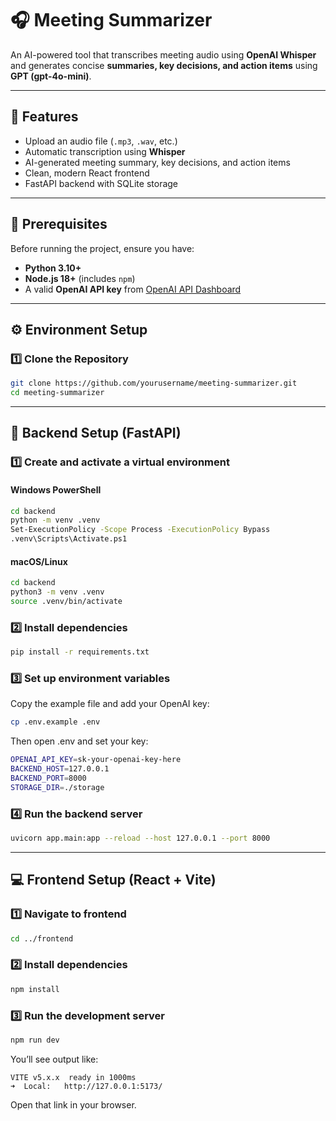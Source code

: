 # 🎧 Meeting Summarizer

An AI-powered tool that transcribes meeting audio using **OpenAI Whisper** and generates concise **summaries, key decisions, and action items** using **GPT (gpt-4o-mini)**.

---

## 🚀 Features
- Upload an audio file (`.mp3`, `.wav`, etc.)
- Automatic transcription using **Whisper**
- AI-generated meeting summary, key decisions, and action items
- Clean, modern React frontend
- FastAPI backend with SQLite storage

---

## 🧰 Prerequisites
Before running the project, ensure you have:

- **Python 3.10+**
- **Node.js 18+** (includes `npm`)
- A valid **OpenAI API key** from [OpenAI API Dashboard](https://platform.openai.com/api-keys)

---

## ⚙️ Environment Setup

### 1️⃣ Clone the Repository
```bash
git clone https://github.com/yourusername/meeting-summarizer.git
cd meeting-summarizer
```

---

## 🧠 Backend Setup (FastAPI)

### 1️⃣ Create and activate a virtual environment

#### Windows PowerShell
```bash
cd backend
python -m venv .venv
Set-ExecutionPolicy -Scope Process -ExecutionPolicy Bypass
.venv\Scripts\Activate.ps1
```

#### macOS/Linux
```bash
cd backend
python3 -m venv .venv
source .venv/bin/activate
```

### 2️⃣ Install dependencies
```bash
pip install -r requirements.txt
```

### 3️⃣ Set up environment variables
Copy the example file and add your OpenAI key:
```bash
cp .env.example .env
```
Then open .env and set your key:
```bash
OPENAI_API_KEY=sk-your-openai-key-here
BACKEND_HOST=127.0.0.1
BACKEND_PORT=8000
STORAGE_DIR=./storage
```

### 4️⃣ Run the backend server
```bash
uvicorn app.main:app --reload --host 127.0.0.1 --port 8000
```

---

## 💻 Frontend Setup (React + Vite)

### 1️⃣ Navigate to frontend
```bash
cd ../frontend
```

### 2️⃣ Install dependencies
```bash
npm install
```

### 3️⃣ Run the development server
```bash
npm run dev
```
You’ll see output like:
```arduino
VITE v5.x.x  ready in 1000ms
➜  Local:   http://127.0.0.1:5173/
```
Open that link in your browser.
